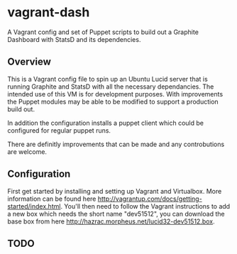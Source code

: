 # vagrant-dash

A Vagrant config and set of Puppet scripts to build out a Graphite Dashboard with StatsD and its dependencies.

## Overview

This is a Vagrant config file to spin up an Ubuntu Lucid server that is running Graphite and StatsD with all the necessary dependancies. The intended use of this VM is for development purposes.  With improvements the Puppet modules may be able to be modified to support a production build out.

In addition the configuration installs a puppet client which could be configured for regular puppet runs.

 There are definitly improvements that can be made and any controbutions are welcome.

## Configuration

First get started by installing and setting up Vagrant and Virtualbox.  More information can be found here <http://vagrantup.com/docs/getting-started/index.html>. You'll then need to follow the Vagrant instructions to add a new box which needs the short name "dev51512", you can download the base box from here <http://hazrac.morpheus.net/lucid32-dev51512.box>.


## TODO



